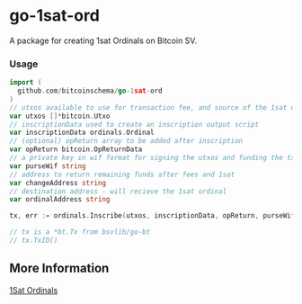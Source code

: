 # go-1sat-ord

A package for creating 1sat Ordinals on Bitcoin SV.

### Usage

```go
import (
  github.com/bitcoinschema/go-1sat-ord
)
// utxos available to use for transaction fee, and source of the 1sat ordinal
var utxos []*bitcoin.Utxo
// inscriptionData used to create an inscription output script
var inscriptionData ordinals.Ordinal
// (optional) opReturn array to be added after inscription
var opReturn bitcoin.OpReturnData
// a private key in wif format for signing the utxos and funding the tx
var purseWif string
// address to return remaining funds after fees and 1sat
var changeAddress string
// destination address - will recieve the 1sat ordinal
var ordinalAddress string

tx, err := ordinals.Inscribe(utxos, inscriptionData, opReturn, purseWif, changeAddress, ordinalAddress, signingAddress, signingKey)

// tx is a *bt.Tx from bsvlib/go-bt
// tx.TxID()

```

## More Information

[1Sat Ordinals](https://github.com/bitcoinschema/1sat-ordinals)
